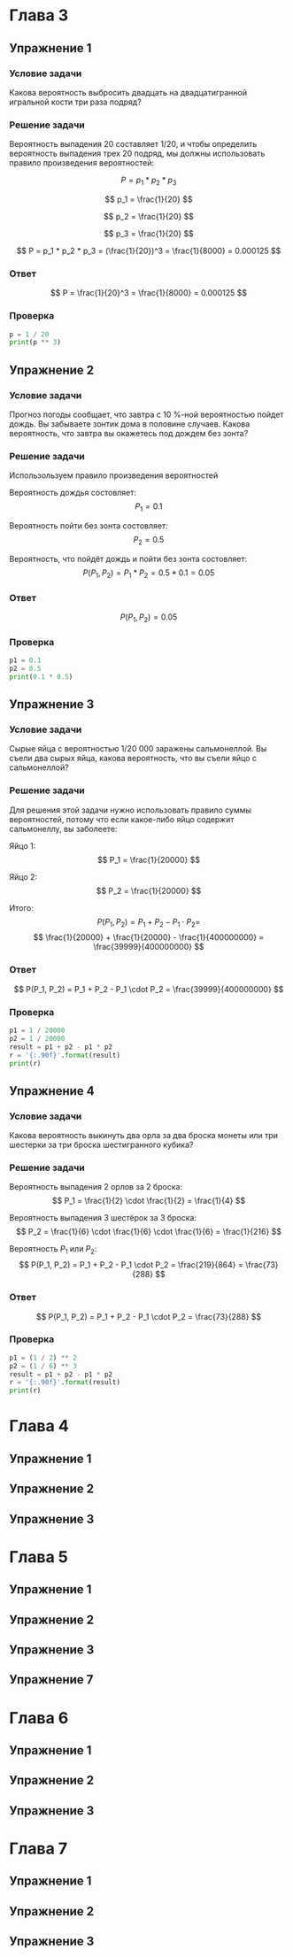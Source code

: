 # Глава 3

## Упражнение 1

### Условие задачи

Какова вероятность выбросить двадцать на двадцатигранной игральной
кости три раза подряд?

### Решение задачи

Вероятность выпадения 20 составляет 1/20, и чтобы определить
вероятность выпадения трех 20 подряд, мы должны использовать правило
произведения вероятностей:

$$
P = p_1 * p_2 * p_3
$$

$$
p_1 = \frac{1}{20}
$$

$$
p_2 = \frac{1}{20}
$$

$$
p_3 = \frac{1}{20}
$$

$$
P = p_1 * p_2 * p_3 = (\frac{1}{20})^3 = \frac{1}{8000} = 0.000125
$$

### Ответ

$$
P = \frac{1}{20}^3 = \frac{1}{8000} = 0.000125
$$

### Проверка

```python
p = 1 / 20
print(p ** 3)
```

## Упражнение 2

### Условие задачи

Прогноз погоды сообщает, что завтра с 10 %-ной вероятностью пойдет
дождь. Вы забываете зонтик дома в половине случаев. Какова вероятность,
что завтра вы окажетесь под дождем без зонта?

### Решение задачи

Использользуем правило произведения вероятностей

Вероятность дождья состовляет:
$$
P_1 = 0.1
$$

Вероятность пойти без зонта состовляет:
$$
P_2 = 0.5
$$

Вероятность, что пойдёт дождь и пойти без зонта состовляет:
$$
P(P_1, P_2) = P_1 * P_2 = 0.5 * 0.1 = 0.05
$$

### Ответ

$$
P(P_1, P_2) = 0.05
$$

### Проверка

```python
p1 = 0.1
p2 = 0.5
print(0.1 * 0.5)
```

## Упражнение 3

### Условие задачи

Сырые яйца с вероятностью 1/20 000 заражены сальмонеллой. Вы съели
два сырых яйца, какова вероятность, что вы съели яйцо с сальмонеллой?

### Решение задачи

Для решения этой задачи нужно использовать правило суммы
вероятностей, потому что если какое-либо яйцо содержит
сальмонеллу, вы заболеете:

Яйцо 1:
$$
P_1 = \frac{1}{20000}
$$

Яйцо 2:
$$
P_2 = \frac{1}{20000}
$$

Итого:
$$
P(P_1, P_2) = P_1 + P_2 - P_1 \cdot P_2 = 
$$
$$
\frac{1}{20000} + \frac{1}{20000} - \frac{1}{400000000} = \frac{39999}{400000000}
$$


### Ответ

$$
P(P_1, P_2) = P_1 + P_2 - P_1 \cdot P_2 = \frac{39999}{400000000}
$$

### Проверка

```python
p1 = 1 / 20000
p2 = 1 / 20000
result = p1 + p2 - p1 * p2
r = '{:.90f}'.format(result)
print(r)
```


## Упражнение 4

### Условие задачи

Какова вероятность выкинуть два орла за два броска монеты или три
шестерки за три броска шестигранного кубика?

### Решение задачи

Вероятность выпадения 2 орлов за 2 броска:
$$
P_1 = \frac{1}{2} \cdot \frac{1}{2} = \frac{1}{4}
$$

Вероятность выпадения 3 шестёрок за 3 броска:
$$
P_2 = \frac{1}{6} \cdot \frac{1}{6} \cdot \frac{1}{6} = \frac{1}{216}
$$

Вероятность $P_1$ или $P_2$:
$$
P(P_1, P_2) = P_1 + P_2 - P_1 \cdot P_2 = \frac{219}{864} = \frac{73}{288}
$$

### Ответ

$$
P(P_1, P_2) = P_1 + P_2 - P_1 \cdot P_2 = \frac{73}{288}
$$

### Проверка

```python
p1 = (1 / 2) ** 2
p2 = (1 / 6) ** 3
result = p1 + p2 - p1 * p2
r = '{:.90f}'.format(result)
print(r)
```

# Глава 4

## Упражнение 1


## Упражнение 2


## Упражнение 3


# Глава 5

## Упражнение 1


## Упражнение 2


## Упражнение 3



## Упражнение 7

# Глава 6

## Упражнение 1


## Упражнение 2


## Упражнение 3


# Глава 7

## Упражнение 1


## Упражнение 2


## Упражнение 3

